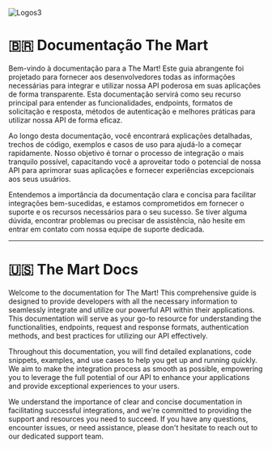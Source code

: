 ![Logos3](https://github.com/sicdev/the-mart-docs/assets/42496316/4c604782-4530-4919-b564-86bfcf21cdf4)



# 🇧🇷 Documentação The Mart

Bem-vindo à documentação para a The Mart! Este guia abrangente foi projetado para fornecer aos desenvolvedores todas as informações necessárias para integrar e utilizar nossa API poderosa em suas aplicações de forma transparente. Esta documentação servirá como seu recurso principal para entender as funcionalidades, endpoints, formatos de solicitação e resposta, métodos de autenticação e melhores práticas para utilizar nossa API de forma eficaz.

Ao longo desta documentação, você encontrará explicações detalhadas, trechos de código, exemplos e casos de uso para ajudá-lo a começar rapidamente. Nosso objetivo é tornar o processo de integração o mais tranquilo possível, capacitando você a aproveitar todo o potencial de nossa API para aprimorar suas aplicações e fornecer experiências excepcionais aos seus usuários.

Entendemos a importância da documentação clara e concisa para facilitar integrações bem-sucedidas, e estamos comprometidos em fornecer o suporte e os recursos necessários para o seu sucesso. Se tiver alguma dúvida, encontrar problemas ou precisar de assistência, não hesite em entrar em contato com nossa equipe de suporte dedicada.

---

# 🇺🇸 The Mart Docs

Welcome to the documentation for The Mart! This comprehensive guide is designed to provide developers with all the necessary information to seamlessly integrate and utilize our powerful API within their applications. This documentation will serve as your go-to resource for understanding the functionalities, endpoints, request and response formats, authentication methods, and best practices for utilizing our API effectively.

Throughout this documentation, you will find detailed explanations, code snippets, examples, and use cases to help you get up and running quickly. We aim to make the integration process as smooth as possible, empowering you to leverage the full potential of our API to enhance your applications and provide exceptional experiences to your users.

We understand the importance of clear and concise documentation in facilitating successful integrations, and we're committed to providing the support and resources you need to succeed. If you have any questions, encounter issues, or need assistance, please don't hesitate to reach out to our dedicated support team.
